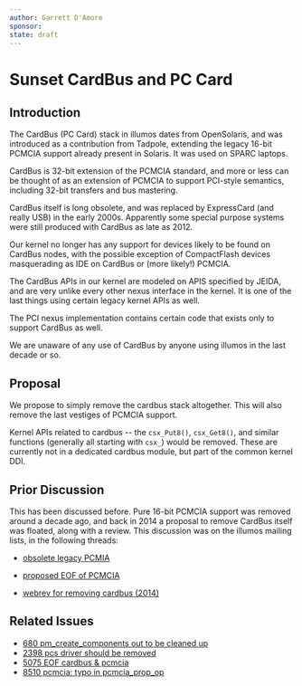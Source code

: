 ```yaml
---
author: Garrett D'Amore
sponsor:
state: draft
---
```


# Sunset CardBus and PC Card

## Introduction

The CardBus (PC Card) stack in illumos dates from OpenSolaris, and was
introduced as a contribution from Tadpole, extending the legacy 16-bit PCMCIA
support already present in Solaris. It was used on SPARC laptops.

CardBus is 32-bit extension of the PCMCIA standard, and more or less can
be thought of as an extension of PCMCIA to support PCI-style semantics,
including 32-bit transfers and bus mastering.

CardBus itself is long obsolete, and was replaced by ExpressCard (and really
USB) in the early 2000s.  Apparently some special purpose systems were
still produced with CardBus as late as 2012.

Our kernel no longer has any support for devices likely to be found
on CardBus nodes, with the possible exception of CompactFlash devices
masquerading as IDE on CardBus or (more likely!) PCMCIA.

The CardBus APIs in our kernel are modeled on APIS specified by JEIDA,
and are very unlike every other nexus interface in the kernel.
It is one of the last things using certain legacy kernel APIs as well.

The PCI nexus implementation contains certain code that exists only
to support CardBus as well.

We are unaware of any use of CardBus by anyone using illumos in the
last decade or so.

## Proposal

We propose to simply remove the cardbus stack altogether.
This will also remove the last vestiges of PCMCIA support.

Kernel APIs related to cardbus -- the `csx_Put8()`, `csx_Get8()`, and similar
functions (generally all starting with `csx_`) would be removed.
These are currently not in a dedicated cardbus module, but part of the
common kernel DDI.

## Prior Discussion

This has been discussed before. Pure 16-bit PCMCIA support was
removed around a decade ago, and back in 2014 a proposal to remove
CardBus itself was floated, along with a review.
This discussion was on the illumos mailing lists, in the following
threads:

* [obsolete legacy PCMIA](https://illumos.topicbox.com/groups/developer/Te2c90b02ebe5b0aa-M526606b14e4160e4e3231875/obsolete-legacy-pcmcia)

* [proposed EOF of PCMCIA](https://illumos.topicbox.com/groups/developer/T3be2124e9f17aa04-Maa11cbaf947ea116077801cf/proposal-eof-pcmcia-bits)

* [webrev for removing cardbus (2014)](https://illumos.topicbox.com/groups/developer/T5edf352487b49a3b-Mcf2cecc58cdd912926f8bd63/webrev-removal-of-cardbus)

## Related Issues

* [680 pm_create_components out to be cleaned up](https://www.illumos.org/issues/680)
* [2398 pcs driver should be removed](https://www.illumos.org/issues/2398)
* [5075 EOF cardbus & pcmcia](https://www.illumos.org/issues/5075)
* [8510 pcmcia: typo in pcmcia_prop_op](https://www.illumos.org/issues/8510)
